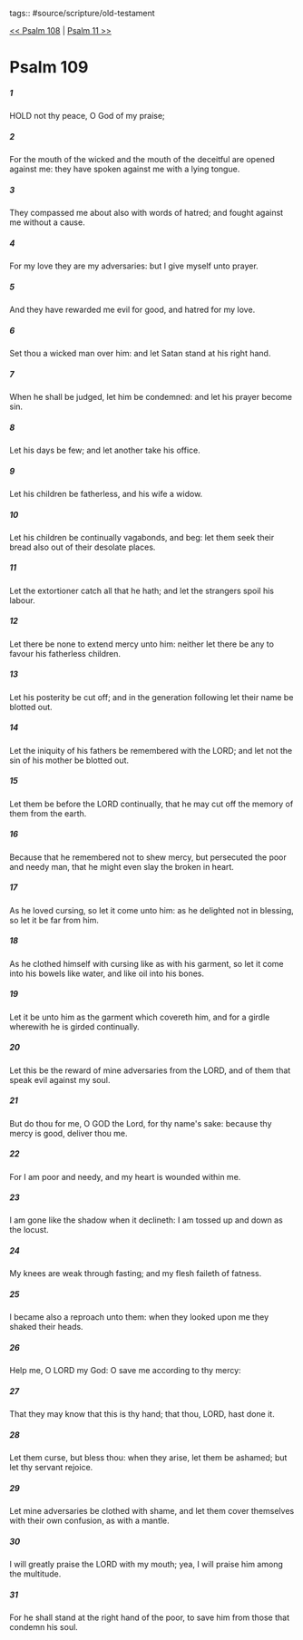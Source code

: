 tags:: #source/scripture/old-testament

[<< Psalm 108](source/scripture/old-testament/19_Psalms/Psalm_108.md) | [Psalm 11 >>](source/scripture/old-testament/19_Psalms/Psalm_11.md)

# Psalm 109

##### 1

HOLD not thy peace, O God of my praise;

##### 2

For the mouth of the wicked and the mouth of the deceitful are opened against me: they have spoken against me with a lying tongue.

##### 3

They compassed me about also with words of hatred; and fought against me without a cause.

##### 4

For my love they are my adversaries: but I give myself unto prayer.

##### 5

And they have rewarded me evil for good, and hatred for my love.

##### 6

Set thou a wicked man over him: and let Satan stand at his right hand.

##### 7

When he shall be judged, let him be condemned: and let his prayer become sin.

##### 8

Let his days be few; and let another take his office.

##### 9

Let his children be fatherless, and his wife a widow.

##### 10

Let his children be continually vagabonds, and beg: let them seek their bread also out of their desolate places.

##### 11

Let the extortioner catch all that he hath; and let the strangers spoil his labour.

##### 12

Let there be none to extend mercy unto him: neither let there be any to favour his fatherless children.

##### 13

Let his posterity be cut off; and in the generation following let their name be blotted out.

##### 14

Let the iniquity of his fathers be remembered with the LORD; and let not the sin of his mother be blotted out.

##### 15

Let them be before the LORD continually, that he may cut off the memory of them from the earth.

##### 16

Because that he remembered not to shew mercy, but persecuted the poor and needy man, that he might even slay the broken in heart.

##### 17

As he loved cursing, so let it come unto him: as he delighted not in blessing, so let it be far from him.

##### 18

As he clothed himself with cursing like as with his garment, so let it come into his bowels like water, and like oil into his bones.

##### 19

Let it be unto him as the garment which covereth him, and for a girdle wherewith he is girded continually.

##### 20

Let this be the reward of mine adversaries from the LORD, and of them that speak evil against my soul.

##### 21

But do thou for me, O GOD the Lord, for thy name's sake: because thy mercy is good, deliver thou me.

##### 22

For I am poor and needy, and my heart is wounded within me.

##### 23

I am gone like the shadow when it declineth: I am tossed up and down as the locust.

##### 24

My knees are weak through fasting; and my flesh faileth of fatness.

##### 25

I became also a reproach unto them: when they looked upon me they shaked their heads.

##### 26

Help me, O LORD my God: O save me according to thy mercy:

##### 27

That they may know that this is thy hand; that thou, LORD, hast done it.

##### 28

Let them curse, but bless thou: when they arise, let them be ashamed; but let thy servant rejoice.

##### 29

Let mine adversaries be clothed with shame, and let them cover themselves with their own confusion, as with a mantle.

##### 30

I will greatly praise the LORD with my mouth; yea, I will praise him among the multitude.

##### 31

For he shall stand at the right hand of the poor, to save him from those that condemn his soul.
